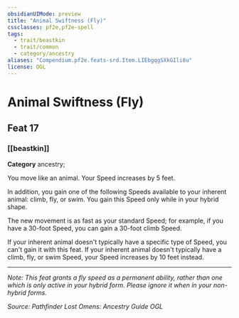 ```yaml
---
obsidianUIMode: preview
title: "Animal Swiftness (Fly)"
cssclasses: pf2e,pf2e-spell
tags:
  - trait/beastkin
  - trait/common
  - category/ancestry
aliases: "Compendium.pf2e.feats-srd.Item.LIEbgqgSXkGIli8u"
license: OGL
---
```

# Animal Swiftness (Fly)
## Feat 17
### [[beastkin]]

**Category** ancestry; 




You move like an animal. Your Speed increases by 5 feet.

In addition, you gain one of the following Speeds available to your inherent animal: climb, fly, or swim. You gain this Speed only while in your hybrid shape.

The new movement is as fast as your standard Speed; for example, if you have a 30-foot Speed, you can gain a 30-foot climb Speed.

If your inherent animal doesn't typically have a specific type of Speed, you can't gain it with this feat. If your inherent animal doesn't typically have a climb, fly, or swim Speed, your Speed increases by 10 feet instead.

* * *

_Note: This feat grants a fly speed as a permanent ability, rather than one which is only active in your hybrid form. Please ignore it when in your non-hybrid forms._

*Source: Pathfinder Lost Omens: Ancestry Guide*
*OGL*